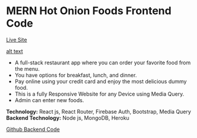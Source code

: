# MERN Hot Onion Foods Frontend Code

[Live Site](https://hot-onion-foods.web.app/ "Hot Onion Foods Live Site Link.")     

[alt text](https://i.ibb.co/t8ZFbQ9/hot-onion-foods.png)

*	A full-stack restaurant app where you can order your favorite food from the menu.
*	You have options for breakfast, lunch, and dinner. 
*	Pay online using your credit card and enjoy the most delicious dummy food.
* This is a fully Responsive Website for any Device using Media Query.
* Admin can enter new foods.

__Technology:__ React js, React Router, Firebase Auth, Bootstrap, Media Query          
__Backend Technology:__ Node js, MongoDB, Heroku

[Github Backend Code](https://github.com/Maruf51/Hot-Onion-Foods-Server "Hot Onion Foods Backend Code Github Link.")
